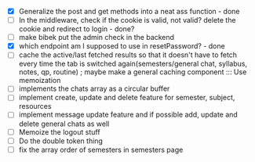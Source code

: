 - [x] Generalize the post and get methods into a neat ass function - done
- [ ] In the middleware, check if the cookie is valid, not valid? delete the cookie and redirect to login - done?
- [ ] make bibek put the admin check in the backend
- [x] which endpoint am I supposed to use in resetPassword? - done
- [ ] cache the active/last fetched results so that it doesn't have to fetch every time the tab is switched again(semesters/general chat, syllabus, notes, qp, routine) ; maybe make a general caching component ::: Use memoization
- [ ] implements the chats array as a circular buffer
- [ ] implement create, update and delete feature for semester, subject, resources
- [ ] implement message update feature and if possible add, update and delete general chats as well
- [ ]  Memoize the logout stuff
- [ ] Do the double token thing
- [ ] fix the array order of semesters in semesters page
